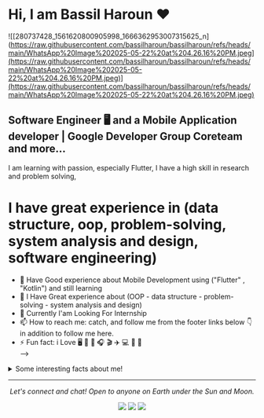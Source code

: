 # Hi, I am Bassil Haroun ❤️
![[280737428_1561620800905998_1666362953007315625_n](https://raw.githubusercontent.com/bassilharoun/bassilharoun/refs/heads/main/WhatsApp%20Image%202025-05-22%20at%204.26.16%20PM.jpeg](https://raw.githubusercontent.com/bassilharoun/bassilharoun/refs/heads/main/WhatsApp%20Image%202025-05-22%20at%204.26.16%20PM.jpeg)](https://raw.githubusercontent.com/bassilharoun/bassilharoun/refs/heads/main/WhatsApp%20Image%202025-05-22%20at%204.26.16%20PM.jpeg)

## Software Engineer 🖥️ and a Mobile Application developer | Google Developer Group Coreteam and more...

I am learning with passion, especially Flutter, I have a high skill in research and problem solving,
# I have great experience in (data structure, oop, problem-solving, system analysis and design, software engineering)

- 🔭 Have Good experience about Mobile Development using ("Flutter" , "Kotlin") and still learning
- 🌱 I Have Great experience about (OOP - data structure - problem-solving - system analysis and design)
- 📝 Currently I'am Looking For Internship
- 📫 How to reach me: catch, and follow me from the footer links below 👇 in addition to follow me here.
- ⚡ Fun fact: i Love 🖥️ 🍤 🎨 🎧 🎬  ✈️ 💻 📱 📸  
-->
<details>
  <summary>Some interesting facts about me!</summary>
  <br>


  - While Coding, Listening Qur'an and developing useful code. ⭐️

  - Watchin Youtube, Reading Books, Action, Comics,scientific Fiction.

  - Learning programming and getting knowledge about Android & Data science.

![My github stats](https://github-readme-stats.vercel.app/api?username=bassilharoun&show_icons=true)
  
![Most Used Languages](https://github-readme-stats.vercel.app/api/top-langs/?username=bassilharoun)
  
![Total Contribution](https://github-readme-streak-stats.herokuapp.com/?user=bassilharoun)

#### Programming language i am using :
<img src="https://img.shields.io/badge/java-%23ED8B00.svg?&style=for-the-badge&logo=java&logoColor=white"/>
<img src="https://img.shields.io/badge/Kotlin-0095D5?&style=for-the-badge&logo=kotlin&logoColor=white"/>
<img src="https://img.shields.io/badge/Dart-0175C2?style=for-the-badge&logo=dart&logoColor=white"/>
<img src="https://img.shields.io/badge/python%20-%2314354C.svg?&style=for-the-badge&logo=python&logoColor=white"/>
<img src="https://img.shields.io/badge/-c++-black?logo=c%2B%2B&style=social"/>


#### Frameworks  i am using :
<img src="https://img.shields.io/badge/Flutter%20-%2302569B.svg?&style=for-the-badge&logo=Flutter&logoColor=white" />
<img src="https://img.shields.io/badge/firebase-ffca28?style=for-the-badge&logo=firebase&logoColor=black" />



#### Version Controls :
<img src="https://img.shields.io/badge/git%20-%23F05033.svg?&style=for-the-badge&logo=git&logoColor=white"/>
<img src="https://img.shields.io/badge/github%20-%23121011.svg?&style=for-the-badge&logo=github&logoColor=white"/>

#### Hosting :
<img src="https://img.shields.io/badge/Google%20Cloud%20-%234285F4.svg?&style=for-the-badge&logo=google-cloud&logoColor=white"/>
<img src="https://img.shields.io/badge/firebase%20-%23039BE5.svg?&style=for-the-badge&logo=firebase"/>
  

#### IDE :
<img src="https://img.shields.io/badge/Android_Studio-3DDC84?style=for-the-badge&logo=android-studio&logoColor=white"/>
<img src="https://img.shields.io/badge/Visual_Studio_Code-0078D4?style=for-the-badge&logo=visual%20studio%20code&logoColor=white"/>
<img src="https://img.shields.io/badge/PyCharm-000000.svg?&style=for-the-badge&logo=PyCharm&logoColor=white"/>
<img src="https://img.shields.io/badge/Colab-F9AB00?style=for-the-badge&logo=googlecolab&color=525252"/>



</details>
<hr>
<p align="center">
  <i>Let's connect and chat! Open to anyone on Earth under the Sun and Moon.</i>
<p align="center">
    <a href="https://www.linkedin.com/in/bassil-haroun-204829216/" alt="Linkedin"><img src="https://img.shields.io/badge/LinkedIn-0077B5?style=for-the-badge&logo=linkedin&logoColor=white"></a>
    <a href="https://www.instagram.com/omgbassil/" alt="Instagram"><img src="https://img.shields.io/badge/Instagram-E4405F?style=for-the-badge&logo=instagram&logoColor=white"></a>
    <a href="https://www.facebook.com/bassil.haroun.5/" alt="Facebook"><img src="https://img.shields.io/badge/Facebook-1877F2?style=for-the-badge&logo=facebook&logoColor=white"></a>
</p> 
</p>
